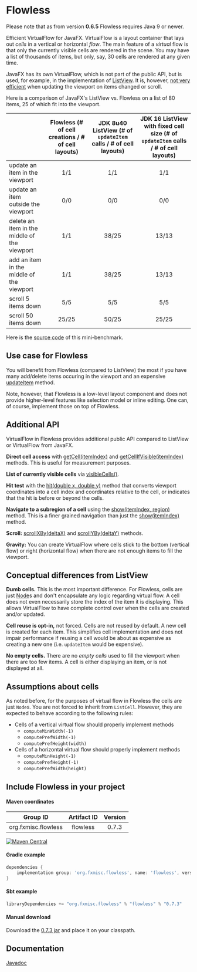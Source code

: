 Flowless
========

Please note that as from version **0.6.5** Flowless requires Java 9 or newer.

Efficient VirtualFlow for JavaFX. VirtualFlow is a layout container that lays out _cells_ in a vertical or horizontal _flow_. The main feature of a _virtual_ flow is that only the currently visible cells are rendered in the scene. You may have a list of thousands of items, but only, say, 30 cells are rendered at any given time.

JavaFX has its own VirtualFlow, which is not part of the public API, but is used, for example, in the implementation of [ListView](https://api.javafx.dev/javafx.controls/javafx/scene/control/ListView.html). It is, however, [not very efficient](https://bugs.openjdk.java.net/browse/JDK-8091726) when updating the viewport on items changed or scroll.

Here is a comparison of JavaFX's ListView vs. Flowless on a list of 80 items, 25 of which fit into the viewport.

|                                              | Flowless (# of cell creations / # of cell layouts) | JDK 8u40 ListView (# of `updateItem` calls / # of cell layouts) | JDK 16 ListView with fixed cell size (# of `updateItem` calls / # of cell layouts) |
|----------------------------------------------|:-----:|:-----:|:-----:|
| update an item in the viewport               |   1/1 | 1/1   | 1/1   |
| update an item outside the viewport          |   0/0 | 0/0   | 0/0   |
| delete an item in the middle of the viewport |   1/1 | 38/25 | 13/13 |
| add an item in the middle of the viewport    |   1/1 | 38/25 | 13/13 |
| scroll 5 items down                          |   5/5 | 5/5   | 5/5   |
| scroll 50 items down                         | 25/25 | 50/25 | 25/25 |


Here is the [source code](https://gist.github.com/Jugen/2d392fd72ebec9db3c5d2aca1f8f5eb5) of this mini-benchmark.

Use case for Flowless
---------------------

You will benefit from Flowless (compared to ListView) the most if you have many add/delete items occuring in the viewport and an expensive [updateItem](https://api.javafx.dev/javafx.controls/javafx/scene/control/Cell.html#updateItem(T,boolean)) method.

Note, however, that Flowless is a low-level layout component and does not provide higher-level features like selection model or inline editing. One can, of course, implement those on top of Flowless.

Additional API
--------------

VirtualFlow in Flowless provides additional public API compared to ListView or VirtualFlow from JavaFX.

**Direct cell access** with [getCell(itemIndex)](https://fxmisc.github.io/flowless/javadoc/0.7.0/org/fxmisc/flowless/VirtualFlow.html#getCell-int-) and [getCellIfVisible(itemIndex)](https://fxmisc.github.io/flowless/javadoc/0.7.0/org/fxmisc/flowless/VirtualFlow.html#getCellIfVisible-int-) methods. This is useful for measurement purposes.

**List of currently visible cells** via [visibleCells()](https://fxmisc.github.io/flowless/javadoc/0.7.0/org/fxmisc/flowless/VirtualFlow.html#visibleCells--).

**Hit test** with the [hit(double x, double y)](https://fxmisc.github.io/flowless/javadoc/0.7.0/org/fxmisc/flowless/VirtualFlow.html#hit-double-double-) method that converts viewport coordinates into a cell index and coordinates relative to the cell, or indicates that the hit is before or beyond the cells.

**Navigate to a subregion of a cell** using the [show(itemIndex, region)](https://fxmisc.github.io/flowless/javadoc/0.7.0/org/fxmisc/flowless/VirtualFlow.html#show-int-javafx.geometry.Bounds-) method. This is a finer grained navigation than just the [show(itemIndex)](https://fxmisc.github.io/flowless/javadoc/0.7.0/org/fxmisc/flowless/VirtualFlow.html#show-int-) method.

**Scroll:** [scrollXBy(deltaX)](https://fxmisc.github.io/flowless/javadoc/0.7.0/org/fxmisc/flowless/VirtualFlow.html#scrollXBy-double-) and [scrollYBy(deltaY)](https://fxmisc.github.io/flowless/javadoc/0.7.0/org/fxmisc/flowless/VirtualFlow.html#scrollYBy-double-) methods.

**Gravity:** You can create VirtualFlow where cells stick to the bottom (vertical flow) or right (horizontal flow) when there are not enough items to fill the viewport.

Conceptual differences from ListView
------------------------------------

**Dumb cells.** This is the most important difference. For Flowless, cells are just [Node](https://api.javafx.dev/javafx.graphics/javafx/scene/Node.html)s and don't encapsulate any logic regarding virtual flow. A cell does not even necessarily store the index of the item it is displaying. This allows VirtualFlow to have complete control over when the cells are created and/or updated.

**Cell reuse is opt-in,** not forced. Cells are not reused by default. A new cell is created for each item. This simplifies cell implementation and does not impair performance if reusing a cell would be about as expensive as creating a new one (i.e. `updateItem` would be expensive).

**No empty cells.** There are no _empty cells_ used to fill the viewport when there are too few items. A cell is either displaying an item, or is not displayed at all.

Assumptions about cells
-----------------------

As noted before, for the purposes of virtual flow in Flowless the cells are just `Node`s. You are not forced to inherit from `ListCell`. However, they are expected to behave according to the following rules:

* Cells of a vertical virtual flow should properly implement methods
  * `computeMinWidth(-1)`
  * `computePrefWidth(-1)`
  * `computePrefHeight(width)`
* Cells of a horizontal virtual flow should properly implement methods
  * `computeMinHeight(-1)`
  * `computePrefHeight(-1)`
  * `computePrefWidth(height)`

Include Flowless in your project
--------------------------------

#### Maven coordinates

| Group ID            | Artifact ID | Version |
| :---------:         | :---------: | :-----: |
| org.fxmisc.flowless | flowless    | 0.7.3   |

[![Maven Central](https://maven-badges.herokuapp.com/maven-central/org.fxmisc.flowless/flowless/badge.svg)](https://maven-badges.herokuapp.com/maven-central/org.fxmisc.flowless/flowless)

#### Gradle example

```groovy
dependencies {
    implementation group: 'org.fxmisc.flowless', name: 'flowless', version: '0.7.3'
}
```

#### Sbt example

```scala
libraryDependencies += "org.fxmisc.flowless" % "flowless" % "0.7.3"
```

#### Manual download

Download the [0.7.3 jar](https://github.com/FXMisc/Flowless/releases/tag/v0.7.3) and place it on your classpath.

Documentation
-------------

[Javadoc](https://fxmisc.github.io/flowless/javadoc/0.7.0/org/fxmisc/flowless/package-summary.html)
